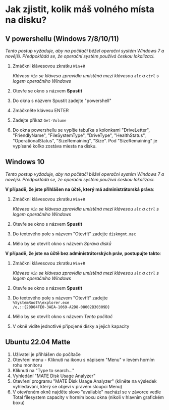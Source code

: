 # Jak zjistit, kolik máš volného místa na disku?

## V powershellu (Windows 7/8/10/11)
*Tento postup vyžaduje, aby na počítači běžel operační systém Windows 7 a novější. Předpokládá se, že operační systém používá českou lokalizaci.*

1) Zmáčkni klávesovou zkratku <code>Win</code>+<code>R</code>

    *Klávesa <code>Win</code> se klávesa zpravidla umístěná mezi klávesou <code>alt</code> a <code>ctrl</code> s logem operačního Windows*

2) Otevře se okno s názvem **Spustit**
3) Do okna s názvem Spustit zadejte "powershell"
4) Zmáčkněte klávesu ENTER 
5) Zadejte příkaz <code>Get-Volume</code>
6) Do okna powershellu se vypíše tabuľka s kolonkami "DriveLetter", "FriendlyName", "FileSystemType", "DriveType", "HealthStatus", "OperationalStatus", "SizeRemaining", "Size".
Pod "SizeRemaining" je vypísané koľko zostáva miesta na disku.


## Windows 10
*Tento postup vyžaduje, aby na počítači běžel operační systém Windows 7 a novější. Předpokládá se, že operační systém používá českou lokalizaci.*

**V případě, že jste přihlášen na účtě, který má administrátorská práva**:

1) Zmáčkni klávesovou zkratku <code>Win</code>+<code>R</code>

    *Klávesa <code>Win</code> se klávesa zpravidla umístěná mezi klávesou <code>alt</code> a <code>ctrl</code> s logem operačního Windows*

2) Otevře se okno s názvem **Spustit**
3) Do textového pole s názvem "Otevřít" zadejte <code>diskmgmt.msc</code>
4) Mělo by se otevřít okno s názvem *Správa disků*

**V případě, že jste na účtě bez administrátorských práv, postupujte takto**:

1) Zmáčkni klávesovou zkratku <code>Win</code>+<code>R</code>

    *Klávesa <code>Win</code> se klávesa zpravidla umístěná mezi klávesou <code>alt</code> a <code>ctrl</code> s logem operačního Windows*

2) Otevře se okno s názvem **Spustit**
3) Do textového pole s názvem "Otevřít" zadejte <code>%SystemRoot%\explorer.exe /e,::{20D04FE0-3AEA-1069-A2D8-08002B30309D}</code>
4) Mělo by se otevřít okno s názvem *Tento počítač*
5) V okně vidíte jednotlivé připojené disky a jejich kapacity

## Ubuntu 22.04 Matte
1. Uživatel je přihlášen do počítače
2. Otevření menu - Kliknutí na ikonu s nápisem "Menu" v levém horním rohu monitoru
3. Kliknutí na "Type to search…"
4. Vyhledání "MATE Disk Usage Analyzer"
5. Otevření programu "MATE Disk Usage Analyzer" (kliněte na výsledek vyhledávání, který se objeví v pravém sloupci Menu)
6. V otevřeném okně najděte slovo "available"
nachází se v závorce vedle Total filesystem capacity v horním boxu okna (nikoli v hlavním grafickém boxu)
